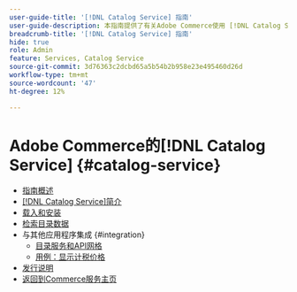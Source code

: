 ```yaml
---
user-guide-title: '[!DNL Catalog Service] 指南'
user-guide-description: 本指南提供了有关Adobe Commerce使用 [!DNL Catalog Service] 的详细说明。
breadcrumb-title: '[!DNL Catalog Service] 指南'
hide: true
role: Admin
feature: Services, Catalog Service
source-git-commit: 3d76363c2dcbd65a5b54b2b958e23e495460d26d
workflow-type: tm+mt
source-wordcount: '47'
ht-degree: 12%

---
```


# Adobe Commerce的[!DNL Catalog Service] {#catalog-service}

- [指南概述](guide-overview.md)
- [ [!DNL Catalog Service]简介](overview.md)
- [载入和安装](installation.md)
- [检索目录数据](graphql-queries.md)
- 与其他应用程序集成 {#integration}
   - [目录服务和API网格](mesh.md)
   - [用例：显示计税价格](taxes.md)
- [发行说明](release-notes.md)
- [返回到Commerce服务主页](https://experienceleague.adobe.com/zh-hans/docs/commerce/user-guides/home)


